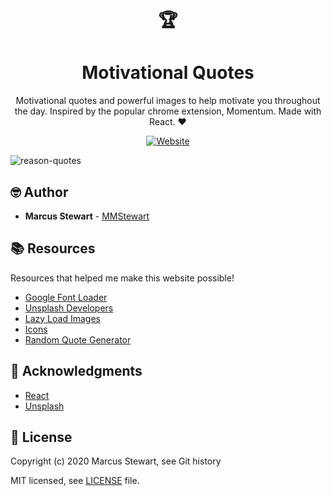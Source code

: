 <h1 align=center>🏆</h1>
<h1 align=center> Motivational Quotes </h1>

<p align=center> Motivational quotes and powerful images to help motivate you throughout the day. Inspired by the popular chrome extension, Momentum. Made with React. ❤️</p>

<p align=center><a href="https://reason-quotes.netlify.app/"><img alt="Website" src="https://img.shields.io/website?down_color=red&down_message=offline&style=flat-square&up_color=green&up_message=online&url=https%3A%2F%2Freason-quotes.netlify.app%2F"></a></p>

![reason-quotes](https://user-images.githubusercontent.com/36175538/103605829-879d4480-4eda-11eb-9396-88d17b17a5e4.PNG)

## 🤓 Author

-   **Marcus Stewart** - [MMStewart](https://github.com/mmstewart)

## 📚 Resources

<p>Resources that helped me make this website possible!</p>

-   [Google Font Loader](https://www.npmjs.com/package/react-google-font-loader)
-   [Unsplash Developers](https://unsplash.com/developers)
-   [Lazy Load Images](https://www.youtube.com/watch?reload=9&v=0-Ze5dEgVFk)
-   [Icons](https://icons8.com/)
-   [Random Quote Generator](https://www.youtube.com/watch?v=ma_K5kvTfQc)

## 💜 Acknowledgments

-   [React](https://reactjs.org/)
-   [Unsplash](https://unsplash.com/)

## 📝 License

Copyright (c) 2020<!--- -(Future Years) --> Marcus Stewart, see Git history

MIT licensed, see [LICENSE](LICENSE) file.
